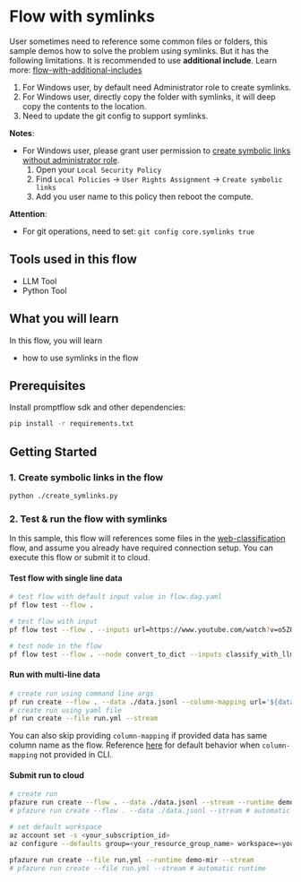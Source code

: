 # Flow with symlinks

User sometimes need to reference some common files or folders, this sample demos how to solve the problem using symlinks. 
But it has the following limitations. It is recommended to use **additional include**. 
Learn more: [flow-with-additional-includes](../flow-with-additional-includes/README.md)

1. For Windows user, by default need Administrator role to create symlinks.
2. For Windows user, directly copy the folder with symlinks, it will deep copy the contents to the location.
3. Need to update the git config to support symlinks.

**Notes**:
-  For Windows user, please grant user permission to [create symbolic links without administrator role](https://learn.microsoft.com/en-us/windows/security/threat-protection/security-policy-settings/create-symbolic-links).
    1. Open your `Local Security Policy`
    2. Find `Local Policies` -> `User Rights Assignment` -> `Create symbolic links`
    3. Add you user name to this policy then reboot the compute.

**Attention**:
- For git operations, need to set: `git config core.symlinks true`

## Tools used in this flow
- LLM Tool
- Python Tool

## What you will learn

In this flow, you will learn
- how to use symlinks in the flow

## Prerequisites

Install promptflow sdk and other dependencies:
```bash
pip install -r requirements.txt
```

## Getting Started

### 1. Create symbolic links in the flow

```bash
python ./create_symlinks.py
```

### 2. Test & run the flow with symlinks

In this sample, this flow will references some files in the [web-classification](../web-classification/README.md) flow, and assume you already have required connection setup.
You can execute this flow or submit it to cloud.


#### Test flow with single line data

```bash
# test flow with default input value in flow.dag.yaml
pf flow test --flow .

# test flow with input
pf flow test --flow . --inputs url=https://www.youtube.com/watch?v=o5ZQyXaAv1g answer=Channel evidence=Url

# test node in the flow
pf flow test --flow . --node convert_to_dict --inputs classify_with_llm.output='{"category": "App", "evidence": "URL"}'
```


#### Run with multi-line data

```bash
# create run using command line args
pf run create --flow . --data ./data.jsonl --column-mapping url='${data.url}' --stream
# create run using yaml file
pf run create --file run.yml --stream
```

You can also skip providing `column-mapping` if provided data has same column name as the flow.
Reference [here](../../../../docs/how-to-guides/use-column-mapping.md) for default behavior when `column-mapping` not provided in CLI.


#### Submit run to cloud

``` bash
# create run
pfazure run create --flow . --data ./data.jsonl --stream --runtime demo-mir --subscription <your_subscription_id> -g <your_resource_group_name> -w <your_workspace_name>
# pfazure run create --flow . --data ./data.jsonl --stream # automatic runtime

# set default workspace
az account set -s <your_subscription_id>
az configure --defaults group=<your_resource_group_name> workspace=<your_workspace_name>

pfazure run create --file run.yml --runtime demo-mir --stream
# pfazure run create --file run.yml --stream # automatic runtime
```
